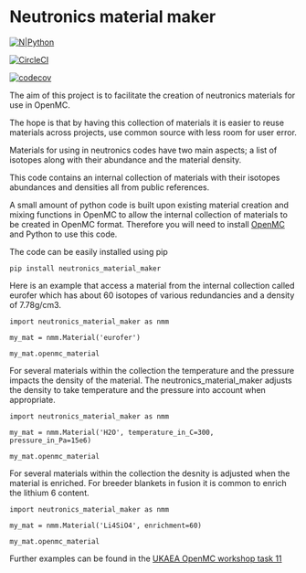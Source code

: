 # **Neutronics material maker**

[![N|Python](https://www.python.org/static/community_logos/python-powered-w-100x40.png)](https://www.python.org)

[![CircleCI](https://circleci.com/gh/ukaea/neutronics_material_maker/tree/openmc_version.svg?style=svg)](https://circleci.com/gh/ukaea/neutronics_material_maker/tree/openmc_version)

[![codecov](https://codecov.io/gh/Shimwell/neutronics_material_maker/branch/openmc_version/graph/badge.svg)](https://codecov.io/gh/ukaea/neutronics_material_maker)

The aim of this project is to facilitate the creation of neutronics materials for use in OpenMC.

The hope is that by having this collection of materials it is easier to reuse materials across projects, use common source with less room for user error.

Materials for using in neutronics codes have two main aspects; a list of isotopes along with their abundance and the material density.

This code contains an internal collection of materials with their isotopes abundances and densities all from public references.

A small amount of python code is built upon existing material creation and mixing functions in OpenMC to allow the internal collection of materials to be created in OpenMC format. Therefore you will need to install [OpenMC](https://docs.openmc.org/en/latest/quickinstall.html) and Python to use this code.

The code can be easily installed using pip

```pip install neutronics_material_maker```

Here is an example that access a material from the internal collection called eurofer which has about 60 isotopes of various redundancies and a density of 7.78g/cm3.

```import neutronics_material_maker as nmm```

```my_mat = nmm.Material('eurofer')```

```my_mat.openmc_material```

For several materials within the collection the temperature and the pressure impacts the density of the material. The neutronics_material_maker adjusts the density to take temperature and the pressure into account when appropriate. 

```import neutronics_material_maker as nmm```

```my_mat = nmm.Material('H2O', temperature_in_C=300, pressure_in_Pa=15e6)```

```my_mat.openmc_material```

For several materials within the collection the desnity is adjusted when the material is enriched. For breeder blankets in fusion it is common to enrich the lithium 6 content.

```import neutronics_material_maker as nmm```

```my_mat = nmm.Material('Li4SiO4', enrichment=60)```

```my_mat.openmc_material```

Further examples can be found in the [UKAEA OpenMC workshop task 11](https://github.com/ukaea/openmc_workshop/tree/master/tasks/task_11)
